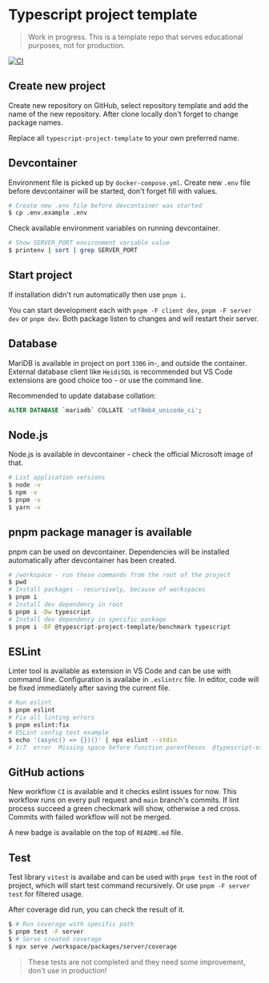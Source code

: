 # Typescript project template

> Work in progress. This is a template repo that serves educational purposes, not for production.

[![CI](https://github.com/nandordudas/typescript-project-template/actions/workflows/ci.yml/badge.svg)](https://github.com/nandordudas/typescript-project-template/actions/workflows/ci.yml)

## Create new project

Create new repository on GitHub, select repository template and add the name of the new repository. After clone locally don't forget to change package names.

Replace all `typescript-project-template` to your own preferred name.

## Devcontainer

Environment file is picked up by `docker-compose.yml`. Create new `.env` file before devcontainer will be started, don't forget fill with values.

```sh
# Create new .env file before devcontainer was started
$ cp .env.example .env
```

Check available environment variables on running devcontainer.

```sh
# Show SERVER_PORT environment variable value
$ printenv | sort | grep SERVER_PORT
```

## Start project

If installation didn't run automatically then use `pnpm i`.

You can start development each with `pnpm -F client dev`, `pnpm -F server dev` or `pnpm dev`. Both package listen to changes and will restart their server.

## Database

MariDB is available in project on port `3306` in-, and outside the container. External database client like `HeidiSQL` is recommended but VS Code extensions are good choice too - or use the command line.

Recommended to update database collation:

```sql
ALTER DATABASE `mariadb` COLLATE 'utf8mb4_unicode_ci';
```

## Node.js

Node.js is available in devcontainer - check the official Microsoft image of that.

```sh
# List application versions
$ node -v
$ npm -v
$ pnpm -v
$ yarn -v
```

## pnpm package manager is available

pnpm can be used on devcontainer. Dependencies will be installed automatically after devcontainer has been created.

```sh
# /workspace - run these commands from the root of the project
$ pwd
# Install packages - recursively, because of workspaces
$ pnpm i
# Install dev dependency in root
$ pnpm i -Dw typescript
# Install dev dependency in specific package
$ pnpm i -DF @typescript-project-template/benchmark typescript
```

## ESLint

Linter tool is available as extension in VS Code and can be use with command line. Configuration is availabe in `.eslintrc` file. In editor, code will be fixed immediately after saving the current file.

```sh
# Run eslint
$ pnpm eslint
# Fix all linting errors
$ pnpm eslint:fix
# ESLint config test example
$ echo '(async() => {})()' | npx eslint --stdin
# 1:7  error  Missing space before function parentheses  @typescript-eslint/space-before-function-paren
```

## GitHub actions

New workflow `CI` is available and it checks eslint issues for now. This workflow runs on every pull request and `main` branch's commits. If lint process succeed a green checkmark will show, otherwise a red cross. Commits with failed workflow will not be merged.

A new badge is available on the top of `README.md` file.

## Test

Test library `vitest` is availabe and can be used with `pnpm test` in the root of project, which will start test command recursively. Or use `pnpm -F server test` for filtered usage.

After coverage did run, you can check the result of it.

```sh
$ # Run coverage with specific path
$ pnpm test -F server
$ # Serve created coverage
$ npx serve /workspace/packages/server/coverage
```

> These tests are not completed and they need some improvement, don't use in production!
